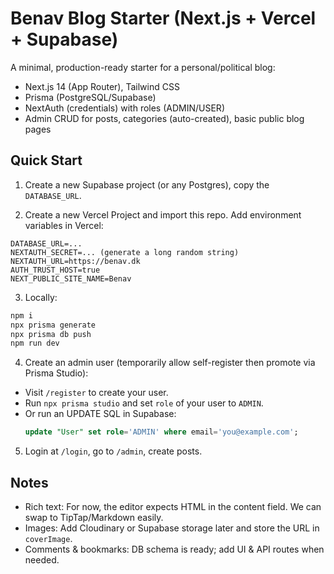 # Benav Blog Starter (Next.js + Vercel + Supabase)

A minimal, production-ready starter for a personal/political blog:
- Next.js 14 (App Router), Tailwind CSS
- Prisma (PostgreSQL/Supabase)
- NextAuth (credentials) with roles (ADMIN/USER)
- Admin CRUD for posts, categories (auto-created), basic public blog pages

## Quick Start

1) Create a new Supabase project (or any Postgres), copy the `DATABASE_URL`.

2) Create a new Vercel Project and import this repo. Add environment variables in Vercel:
```
DATABASE_URL=...
NEXTAUTH_SECRET=... (generate a long random string)
NEXTAUTH_URL=https://benav.dk
AUTH_TRUST_HOST=true
NEXT_PUBLIC_SITE_NAME=Benav
```

3) Locally:
```bash
npm i
npx prisma generate
npx prisma db push
npm run dev
```

4) Create an admin user (temporarily allow self-register then promote via Prisma Studio):
- Visit `/register` to create your user.
- Run `npx prisma studio` and set `role` of your user to `ADMIN`.
- Or run an UPDATE SQL in Supabase:
  ```sql
  update "User" set role='ADMIN' where email='you@example.com';
  ```

5) Login at `/login`, go to `/admin`, create posts.

## Notes
- Rich text: For now, the editor expects HTML in the content field. We can swap to TipTap/Markdown easily.
- Images: Add Cloudinary or Supabase storage later and store the URL in `coverImage`.
- Comments & bookmarks: DB schema is ready; add UI & API routes when needed.
